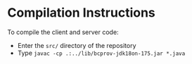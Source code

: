 # Compilation Instructions

To compile the client and server code:
 - Enter the `src/` directory of the repository
 - Type `javac -cp .:../lib/bcprov-jdk18on-175.jar *.java`
